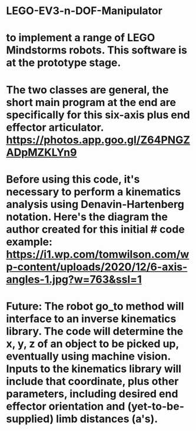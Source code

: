 # LEGO-EV3-n-DOF-Manipulator
# to implement a range of LEGO Mindstorms robots. This software is at the prototype stage.

# The two classes are general, the short main program at the end are specifically for this six-axis plus end effector articulator.  https://photos.app.goo.gl/Z64PNGZADpMZKLYn9

# Before using this code, it's necessary to perform a kinematics analysis using Denavin-Hartenberg notation. Here's the diagram the author created for this initial # code example: https://i1.wp.com/tomwilson.com/wp-content/uploads/2020/12/6-axis-angles-1.jpg?w=763&ssl=1

# Future: The robot go_to method will interface to an inverse kinematics library. The code will determine the x, y, z of an object to be picked up, eventually using machine vision. Inputs to the kinematics library will include that coordinate, plus other parameters, including desired end effector orientation and (yet-to-be-supplied) limb distances (a's).

